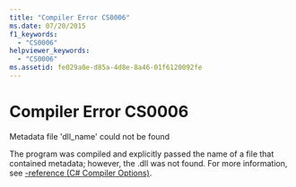 ```yaml
---
title: "Compiler Error CS0006"
ms.date: 07/20/2015
f1_keywords:
  - "CS0006"
helpviewer_keywords:
  - "CS0006"
ms.assetid: fe029a0e-d85a-4d8e-8a46-01f6120092fe
---
```

# Compiler Error CS0006

Metadata file 'dll_name' could not be found
  
 The program was compiled and explicitly passed the name of a file that contained metadata; however, the .dll was not found. For more information, see [-reference (C# Compiler Options)](../compiler-options/reference-compiler-option.md).
